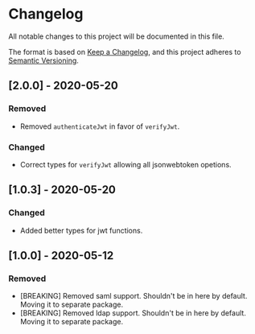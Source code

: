 # Changelog

All notable changes to this project will be documented in this file.

The format is based on [Keep a Changelog](https://keepachangelog.com/en/1.0.0/),
and this project adheres to [Semantic Versioning](https://semver.org/spec/v2.0.0.html).

## [2.0.0] - 2020-05-20

### Removed

- Removed `authenticateJwt` in favor of `verifyJwt`.

### Changed

- Correct types for `verifyJwt` allowing all jsonwebtoken opetions.

## [1.0.3] - 2020-05-20

### Changed

- Added better types for jwt functions.

## [1.0.0] - 2020-05-12

### Removed

- [BREAKING] Removed saml support. Shouldn't be in here by default. Moving it to separate package.
- [BREAKING] Removed ldap support. Shouldn't be in here by default. Moving it to separate package.
